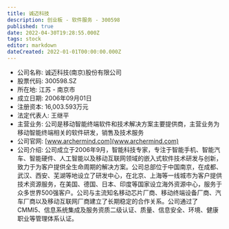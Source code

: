 ```yaml
---
title: 诚迈科技
description: 创业板 - 软件服务 - 300598
published: true
date: 2022-04-30T19:28:55.000Z
tags: stock
editor: markdown
dateCreated: 2022-01-01T00:00:00.000Z
---
```


- 公司名称: 诚迈科技(南京)股份有限公司
- 股票代码: 300598.SZ
- 所在地: 江苏 - 南京市
- 成立日期: 2006年09月01日
- 注册资本: 16,003.593万元
- 法定代表人: 王继平
- 主营业务: 公司是移动智能终端软件和技术解决方案主要提供商，主营业务为移动智能终端相关的软件研发，销售及技术服务
- 公司官网: [www.archermind.com](www.archermind.com)
- 公司介绍: 公司成立于2006年9月，智能科技专家，专注于智能手机、智能汽车、智能硬件、人工智能以及移动互联网领域的嵌入式软件技术研发与创新，致力于为客户提供全生命周期的解决方案。公司总部位于中国南京，在成都、武汉、西安、芜湖等地设立了研发中心，在北京、上海等一线城市为客户提供技术资源服务，在美国、德国、日本、印度等国家设立海外资源中心，服务于众多世界500强客户。公司与主流知名移动芯片厂商、移动终端设备厂商、汽车厂商以及移动互联网厂商建立了长期稳定的合作关系。公司通过了CMMI5、信息系统集成及服务资质二级认证、质量、信息安全、环境、健康职业等管理体系认证。


